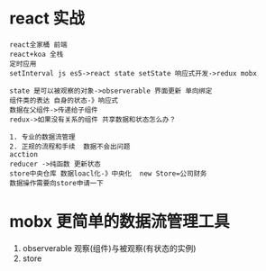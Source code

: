 
# react 实战

    react全家桶 前端
    react+koa 全栈
    定时应用
    setInterval js es5->react state setState 响应式开发->redux mobx

    state 是可以被观察的对象->observerable 界面更新 单向绑定
    组件类的表达 自身的状态-》响应式
    数据在父组件->传递给子组件
    redux->如果没有关系的组件 共享数据和状态怎么办？
    
    1. 专业的数据流管理
    2. 正规的流程和手续  数据不会出问题
    acction 
    reducer ->纯函数 更新状态
    store中央仓库 数据loacl化-》中央化  new Store=公司财务
    数据操作需要向store申请一下

# mobx 更简单的数据流管理工具
 1. observerable 观察(组件)与被观察(有状态的实例)
 2. store 